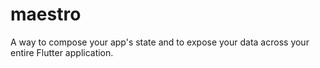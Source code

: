# maestro
A way to compose your app's state and to expose your data across your entire Flutter application.
